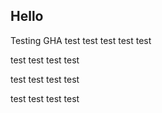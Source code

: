 ## Hello
Testing GHA test test test test test

test test test test

test test test test

test test test test
